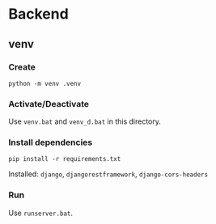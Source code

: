 # Backend

## venv

### Create
```
python -m venv .venv
```

### Activate/Deactivate
Use `venv.bat` and `venv_d.bat` in this directory.

### Install dependencies
```
pip install -r requirements.txt
```

Installed: `django`, `djangorestframework`, `django-cors-headers`

### Run
Use `runserver.bat`.
